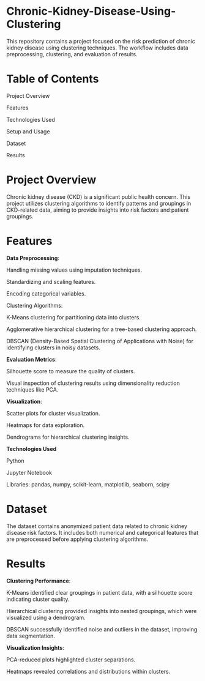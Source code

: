 # Chronic-Kidney-Disease-Using-Clustering

This repository contains a project focused on the risk prediction of chronic kidney disease using clustering techniques. The workflow includes data preprocessing, clustering, and evaluation of results.

# Table of Contents

Project Overview

Features

Technologies Used

Setup and Usage

Dataset

Results



# Project Overview

Chronic kidney disease (CKD) is a significant public health concern. This project utilizes clustering algorithms to identify patterns and groupings in CKD-related data, aiming to provide insights into risk factors and patient groupings.

# Features

**Data Preprocessing**:

Handling missing values using imputation techniques.

Standardizing and scaling features.

Encoding categorical variables.

Clustering Algorithms:

K-Means clustering for partitioning data into clusters.

Agglomerative hierarchical clustering for a tree-based clustering approach.

DBSCAN (Density-Based Spatial Clustering of Applications with Noise) for identifying clusters in noisy datasets.

**Evaluation Metrics**:

Silhouette score to measure the quality of clusters.

Visual inspection of clustering results using dimensionality reduction techniques like PCA.

**Visualization**:

Scatter plots for cluster visualization.

Heatmaps for data exploration.

Dendrograms for hierarchical clustering insights.

**Technologies Used**

Python

Jupyter Notebook

Libraries: pandas, numpy, scikit-learn, matplotlib, seaborn, scipy

# Dataset

The dataset contains anonymized patient data related to chronic kidney disease risk factors. It includes both numerical and categorical features that are preprocessed before applying clustering algorithms.

# Results

**Clustering Performance**:

K-Means identified clear groupings in patient data, with a silhouette score indicating cluster quality.

Hierarchical clustering provided insights into nested groupings, which were visualized using a dendrogram.

DBSCAN successfully identified noise and outliers in the dataset, improving data segmentation.

**Visualization Insights**:

PCA-reduced plots highlighted cluster separations.

Heatmaps revealed correlations and distributions within clusters.
